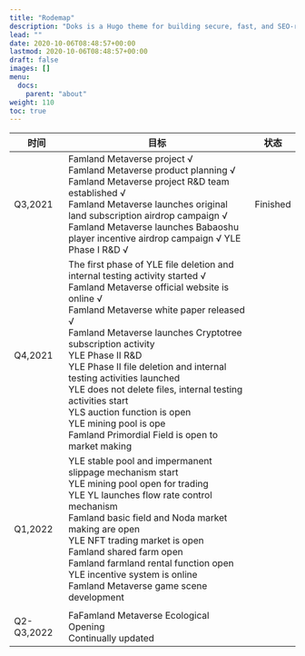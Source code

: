 ```yaml
---
title: "Rodemap"
description: "Doks is a Hugo theme for building secure, fast, and SEO-ready documentation websites, which you can easily update and customize."
lead: ""
date: 2020-10-06T08:48:57+00:00
lastmod: 2020-10-06T08:48:57+00:00
draft: false
images: []
menu:
  docs:
    parent: "about"
weight: 110
toc: true
---
```


| 时间       | 目标                                                         | 状态 |
| ---------- | ------------------------------------------------------------ | ---- |
| Q3,2021    | Famland Metaverse project √ <br/>Famland Metaverse product planning √ <br/>Famland Metaverse project R&D team established √ <br/> Famland Metaverse launches original land subscription airdrop campaign √ <br/> Famland Metaverse launches Babaoshu player incentive airdrop campaign √ YLE Phase I R&D √ | Finished |
| Q4,2021    | The first phase of YLE file deletion and internal testing activity started √ <br/>Famland Metaverse official website is online √ <br/> Famland Metaverse white paper released  √ <br/>Famland Metaverse launches Cryptotree subscription activity <br/>YLE Phase II R&D <br/>YLE Phase II file deletion and internal testing activities launched <br/>YLE does not delete files, internal testing activities start <br/>YLS auction function is open <br/>YLE mining pool is ope <br />Famland Primordial Field is open to market making |      |
| Q1,2022    | YLE stable pool and impermanent slippage mechanism start <br/>YLE mining pool open for trading <br/>YLE YL launches flow rate control mechanism <br/>Famland basic field and Noda market making are open <br/>YLE NFT trading market is open <br/>Famland shared farm open <br/>Famland farmland rental function open <br/>YLE incentive system is online <br/>Famland Metaverse game scene development
 |      |
| Q2-Q3,2022 | FaFamland Metaverse Ecological Opening <br/>Continually updated                     |      |
